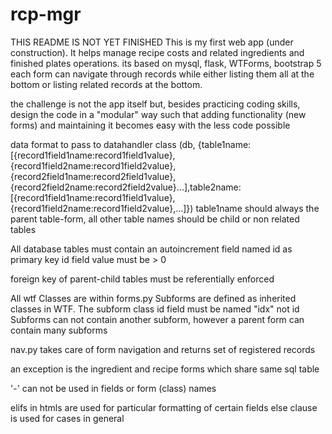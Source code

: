 # rcp-mgr

THIS README IS NOT YET FINISHED
This is my first web app (under construction).  It helps manage recipe costs and related ingredients and finished plates operations.
its based on mysql, flask, WTForms, bootstrap 5
each form can navigate through records while either listing them all at the bottom or listing related records at the bottom.

the challenge is not the app itself but, besides practicing coding skills, design the code in a "modular" way such that adding functionality (new forms) and maintaining it becomes easy with the less code possible

data format to pass to datahandler class (db, {table1name:[{record1field1name:record1field1value},{record1field2name:record1field2value},{record2field1name:record2field1value},{record2field2name:record2field2value}...],table2name:[{record1field1name:record1field1value},{record1field2name:record1field2value},...]})
table1name should always the parent table-form, all other table names should be child or non related tables

All database tables must contain an autoincrement field named id as primary  key
id field value must be > 0

foreign key of parent-child tables must be referentially enforced

All wtf Classes are within forms.py
Subforms are defined as inherited classes in WTF.  The subform class id field must be named "idx" not id
Subforms can not contain another subform, however a parent form can contain many subforms

nav.py takes care of form navigation and returns set of registered records

an exception is the ingredient and recipe forms which share same sql table

'-' can not be used in fields or form (class) names

elifs in htmls are used for particular formatting of certain fields else clause is used for cases in general



